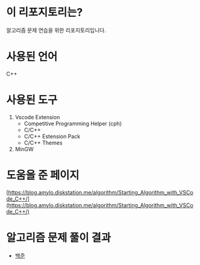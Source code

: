 # 이 리포지토리는?

알고리즘 문제 연습을 위한 리포지토리입니다.

# 사용된 언어

C++

# 사용된 도구

1. Vscode
   Extension
   - Competitive Programming Helper (cph)
   - C/C++
   - C/C++ Estension Pack
   - C/C++ Themes
2. MinGW

# 도움을 준 페이지

[https://blog.amylo.diskstation.me/algorithm/Starting_Algorithm_with_VSCode_C++/](https://blog.amylo.diskstation.me/algorithm/Starting_Algorithm_with_VSCode_C++/)

# 알고리즘 문제 풀이 결과

- [백준](https://www.acmicpc.net/user/lurain)
